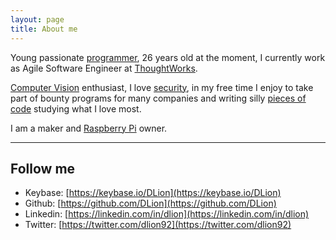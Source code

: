 ```yaml
---
layout: page
title: About me
---
```


Young passionate [programmer](/category/programming), 26 years old at the moment, I currently work as Agile Software Engineer at [ThoughtWorks](https://www.thoughtworks.com/).

[Computer Vision](/category/opencv) enthusiast, I love [security](/category/security), in my free time I enjoy to take part of bounty programs for many companies and writing silly [pieces of code](https://github.com/DLion) studying what I love most.

I am a maker and [Raspberry Pi](/category/raspberrypi) owner.


---

## Follow me

* Keybase: [https://keybase.io/DLion](https://keybase.io/DLion)
* Github: [https://github.com/DLion](https://github.com/DLion)
* Linkedin: [https://linkedin.com/in/dlion](https://linkedin.com/in/dlion)
* Twitter: [https://twitter.com/dlion92](https://twitter.com/dlion92)
